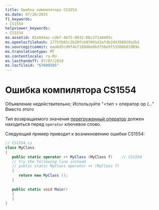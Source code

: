 ```yaml
---
title: Ошибка компилятора CS1554
ms.date: 07/20/2015
f1_keywords:
- CS1554
helpviewer_keywords:
- CS1554
ms.assetid: 81e8d4ac-cdbf-4b75-8932-0bc271a8405c
ms.openlocfilehash: 1775fb85c2b20fcb97091d3afdb2d4358028a2b1
ms.sourcegitcommit: eaa6d5cd0f4e7189dbe0bd756e9f53508b01989e
ms.translationtype: MT
ms.contentlocale: ru-RU
ms.lasthandoff: 07/07/2019
ms.locfileid: "67609585"
---
```

# <a name="compiler-error-cs1554"></a>Ошибка компилятора CS1554
Объявление недействительно; Используйте "\<тип > оператор op (..." Вместо этого  
  
Тип возвращаемого значения [перегруженный оператор](../../csharp/language-reference/operators/operator-overloading.md) должен находиться перед `operator` ключевое слово.
  
Следующий пример приводит к возникновению ошибки CS1554:  
  
```csharp  
// CS1554.cs  
class MyClass  
{  
   public static operator ++ MyClass (MyClass f)    // CS1554  
   // try the following line instead  
   // public static MyClass operator ++ (MyClass f)  
   {  
      return new MyClass ();  
   }  
  
   public static void Main()  
   {  
   }  
}  
```
